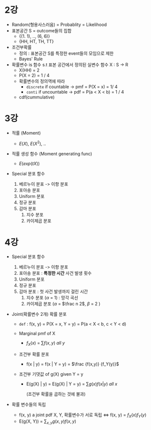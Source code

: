 # 2강

- Random(형용사스러움) = Probablity = Likelihood
- 표본공간 S = outcome들의 집합
  - {(1. 1), .., (6, 6)}
  - {HH, HT, TH, TT}
- 조건부확률
  - 정의 : 표본공간 S를 특정한 event들의 모임으로 제한
  - Bayes' Rule
- 확률변수 is 함수 s.t 표본 공간에서 정의된 실변수 함수 X : S -> R
  - X(HH) = 2
  - P(X = 2) = 1 / 4
  - 확률변수의 정의역에 따라
    - `discrete` if countable -> pmf = P(X = x) = 1/ 4
    - `conti` if uncountable -> pdf = P(a < X < b) = 1 / 4
  - cdf(cummulative)



# 3강

- 적률 (Moment)
  - $E(X)$, $E(X^2)$, ..
- 적률 생성 함수 (Moment generating func)
  - $E(exp(tX))$



- Special 분포 함수
  1. 베르누이 분포 -> 이항 분포
  2. 포아송 분포
  3. Uniform 분포
  4. 정규 분포
  5. 감마 분포
     1. 지수 분포
     2. 카이제곱 분포



# 4강

- Special 분포 함수
  1. 베르누이 분포 -> 이항 분포
  2. 포아송 분포 : **특정한 시간** 사건 발생 횟수
  3. Uniform 분포
  4. 정규 분포
  5. 감마 분포 : 첫 사건 발생까지 걸린 시간
     1. 지수 분포 ($\alpha$ = 1) : 망각 곡선
     2. 카이제곱 분포 ($\alpha$ = $\frac n 2$, $\beta$ = 2 )

- Joint(확률변수 2개) 확률 분포

  - `def` : f(x, y) = P(X = x, Y = y) = P(a < X < b, c < Y < d)

  - Marginal pmf of X

    - $f_X(x)$ = $\sum f(x, y)~ all~y$

  - 조건부 확률 분포

    - f(x | y) = f(x | Y = y) = $\frac {f(x,y)} {f_Y(y)}$

  - 조건부 기댓값 of g(X) given Y = y

    - E(g(X) | y) = E(g(X) | Y = y) =  $\sum g(x)f(x| y)~ all~x$

      (조건부 확률을 곱하는 것에 불과)



- 확률 변수들의 독립
  - f(x, y) a joint pdf X, Y, 확률변수가 서로 독립 $\Longleftrightarrow$ f(x, y) = $f_X(x)f_Y(y)$
  - E(g(X, Y)) = $\sum_{x, y} g(x, y)f(x, y)$



